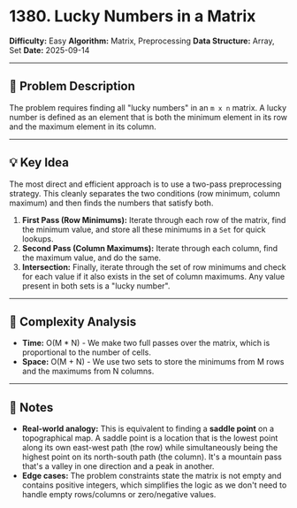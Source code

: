 # 1380. Lucky Numbers in a Matrix

**Difficulty:** Easy
**Algorithm:** Matrix, Preprocessing
**Data Structure:** Array, Set
**Date:** 2025-09-14

---

## 📝 Problem Description
The problem requires finding all "lucky numbers" in an `m x n` matrix. A lucky number is defined as an element that is both the minimum element in its row and the maximum element in its column.

---

## 💡 Key Idea
The most direct and efficient approach is to use a two-pass preprocessing strategy. This cleanly separates the two conditions (row minimum, column maximum) and then finds the numbers that satisfy both.

1.  **First Pass (Row Minimums):** Iterate through each row of the matrix, find the minimum value, and store all these minimums in a `Set` for quick lookups.
2.  **Second Pass (Column Maximums):** Iterate through each column, find the maximum value, and do the same.
3.  **Intersection:** Finally, iterate through the set of row minimums and check for each value if it also exists in the set of column maximums. Any value present in both sets is a "lucky number".

---

## 🧮 Complexity Analysis
- **Time:** O(M * N) - We make two full passes over the matrix, which is proportional to the number of cells.
- **Space:** O(M + N) - We use two sets to store the minimums from M rows and the maximums from N columns.

---

## 📖 Notes
- **Real-world analogy:** This is equivalent to finding a **saddle point** on a topographical map. A saddle point is a location that is the lowest point along its own east-west path (the row) while simultaneously being the highest point on its north-south path (the column). It's a mountain pass that's a valley in one direction and a peak in another.
- **Edge cases:** The problem constraints state the matrix is not empty and contains positive integers, which simplifies the logic as we don't need to handle empty rows/columns or zero/negative values.
